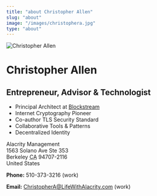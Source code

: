```yaml
---
title: "about Christopher Allen"
slug: "about"
image: "/images/christophera.jpg"
type: "about"
---
```


<div id="hcard-Christopher-Allen" class="h-card">
    <img class="u-photo" alt="Christopher Allen" src="/images/christophera.jpg"><h1 class="p-name"><span>Christopher Allen</span></h1>
    <h2 class="p-job-title">Entrepreneur, Advisor &amp; Technologist</h2>
<div class="p-note"><ul><li class="p-job-title">Principal Architect at  <span class="p-org h-card"><a href="https://blockstream.com/">Blockstream</a></span>
<li>Internet Cryptography Pioneer
<li>Co-author TLS Security Standard
<li>Collaborative Tools &amp; Patterns
<li>Decentralized Identity</ul>
</div>
<div class="p-adr p-label h-adr">
<p><span class="p-org">Alacrity Management</span><br>
<span class="p-street-address">1563 Solano Ave Ste 353</span><br>
<span class="p-locality">Berkeley</span> <abbr class="p-region" title="California">CA</abbr> <span class="p-postal-code">94707-2116</span><br>
<span class="p-country-name">United States</span></p>
</div>

<p class="p-tel">
    <strong>Phone:</strong> <span class="value">510-373-3216</span> (<span class="type">work</span>)
</p>
<p class="email lastspan">
<strong>Email:</strong> <a class="u-email value" href="mailto:ChristopherA@LifeWithAlacrity.com">ChristopherA@LifeWithAlacrity.com</a> (<span class="type">work</span>)
  </p>
</div>